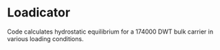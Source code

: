 # Loadicator
Code calculates hydrostatic equilibrium for a 174000 DWT bulk carrier in various loading conditions.
